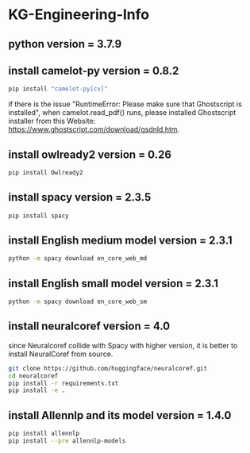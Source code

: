 # KG-Engineering-Info

## python version = 3.7.9

## install camelot-py  version = 0.8.2
```bash
pip install "camelot-py[cv]"
```

if there is the issue "RuntimeError: Please make sure that Ghostscript is installed", when camelot.read_pdf() runs, please  installed Ghostscript installer from this Website: https://www.ghostscript.com/download/gsdnld.htm.

## install owlready2  version = 0.26
```bash
pip install Owlready2
```

## install spacy  version = 2.3.5
```bash
pip install spacy
```

## install English medium model  version = 2.3.1
```bash
python -m spacy download en_core_web_md
```

## install English small model  version = 2.3.1
```bash
python -m spacy download en_core_web_sm
```

## install neuralcoref  version = 4.0
since Neuralcoref collide with Spacy with higher version, it is better to install NeuralCoref from source.
```bash
git clone https://github.com/huggingface/neuralcoref.git
cd neuralcoref
pip install -r requirements.txt
pip install -e .
```

## install Allennlp and its model version = 1.4.0
```bash
pip install allennlp
pip install --pre allennlp-models
```
